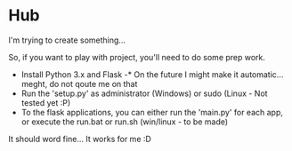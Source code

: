 # Hub
I'm trying to create something...

So, if you want to play with project, you'll need to do some prep work.
- Install Python 3.x and Flask -* On the future I might make it automatic... meght, do not qoute me on that
- Run the 'setup.py' as administrator (Windows) or sudo (Linux - Not tested yet :P)
- To the flask applications, you can either run the 'main.py' for each app, or execute the run.bat or run.sh (win/linux - to be made)

It should word fine... It works for me :D
